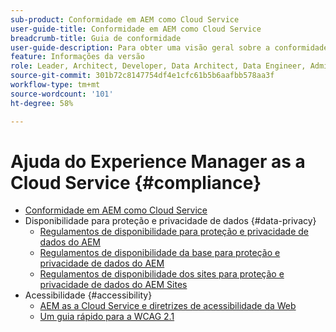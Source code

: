 ```yaml
---
sub-product: Conformidade em AEM como Cloud Service
user-guide-title: Conformidade em AEM como Cloud Service
breadcrumb-title: Guia de conformidade
user-guide-description: Para obter uma visão geral sobre a conformidade no Experience Manager as a Cloud Service, incluindo privacidade e acessibilidade, comece aqui.
feature: Informações da versão
role: Leader, Architect, Developer, Data Architect, Data Engineer, Admin, User
source-git-commit: 301b72c8147754df4e1cfc61b5b6aafbb578aa3f
workflow-type: tm+mt
source-wordcount: '101'
ht-degree: 58%

---
```



# Ajuda do Experience Manager as a Cloud Service {#compliance}

+ [Conformidade em AEM como Cloud Service](/help/compliance/home.md)
+ Disponibilidade para proteção e privacidade de dados {#data-privacy}
   + [Regulamentos de disponibilidade para proteção e privacidade de dados do AEM](/help/compliance/data-privacy-and-protection-readiness/aem-readiness.md)
   + [Regulamentos de disponibilidade da base para proteção e privacidade de dados do AEM](/help/compliance/data-privacy-and-protection-readiness/foundation-readiness.md)
   + [Regulamentos de disponibilidade dos sites para proteção e privacidade de dados do AEM Sites](/help/compliance/data-privacy-and-protection-readiness/sites-readiness.md)
+ Acessibilidade {#accessibility}
   + [AEM as a Cloud Service e diretrizes de acessibilidade da Web](/help/compliance/accessibility/web-accessibility.md)
   + [Um guia rápido para a WCAG 2.1](/help/compliance/accessibility/quick-guide-wcag.md)